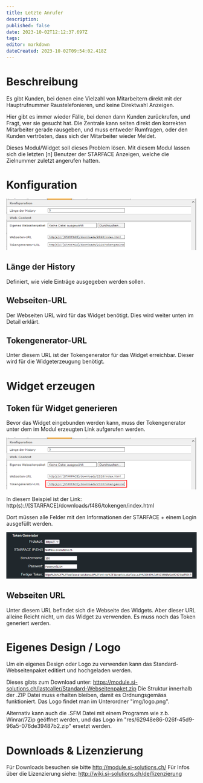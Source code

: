 ```yaml
---
title: Letzte Anrufer
description: 
published: false
date: 2023-10-02T12:12:37.697Z
tags: 
editor: markdown
dateCreated: 2023-10-02T09:54:02.418Z
---
```


# Beschreibung
Es gibt Kunden, bei denen eine Vielzahl von Mitarbeitern direkt mit der Hauptrufnummer Raustelefonieren, und keine Direktwahl Anzeigen.

Hier gibt es immer wieder Fälle, bei denen dann Kunden zurückrufen, und Fragt, wer sie gesucht hat.
Die Zentrale kann selten direkt den korrekten Mitarbeiter gerade rausgeben, und muss entweder Rumfragen, oder den Kunden vertrösten, dass sich der Mitarbeiter wieder Meldet.

Dieses Modul/Widget soll dieses Problem lösen.
Mit diesem Modul lassen sich die letzten \[n\] Benutzer der STARFACE Anzeigen, welche die Zielnummer zuletzt angerufen hatten.

# Konfiguration

![1.PNG](/uploads/lastcaller/1.PNG)

## Länge der History
Definiert, wie viele Einträge ausgegeben werden sollen.

## Webseiten-URL
Der Webseiten URL wird für das Widget benötigt. Dies wird weiter unten im Detail erklärt.

## Tokengenerator-URL
Unter diesem URL ist der Tokengenerator für das Widget erreichbar.
Dieser wird für die Widgeterzeugung benötigt.

# Widget erzeugen

## Token für Widget generieren
Bevor das Widget eingebunden werden kann, muss der Tokengenerator unter dem im Modul erzeugten Link aufgerufen werden.

![4.PNG](/uploads/lastcaller/4.PNG)

In diesem Beispiel ist der Link: http(s):<zero-width space>//\[STARFACE\]/downloads/f486/tokengen/index.html

 Dort müssen alle Felder mit den Informationen der STARFACE + einem Login ausgefüllt werden.
  
![5.PNG](/uploads/lastcaller/5.PNG)


## Webseiten URL
Unter diesem URL befindet sich die Webseite des Widgets.
Aber dieser URL alleine Reicht nicht, um das Widget zu verwenden.
Es muss noch das Token generiert werden.



# Eigenes Design / Logo
Um ein eigenes Design oder Logo zu verwenden kann das Standard-Webseitenpaket editiert und hochgeladen werden.

Dieses gibts zum Download unter: https://module.si-solutions.ch/lastcaller/Standard-Webseitenpaket.zip
Die Struktur innerhalb der .ZIP Datei muss erhalten bleiben, damit es Ordnungsgemäss funktioniert.
Das Logo findet man im Unterordner "img/logo.png".

Alternativ kann auch die .SFM Datei mit einem Programm wie z.b. Winrar/7Zip geöffnet werden, und das Logo im "res/62948e86-026f-45d9-96a5-076de39487b2.zip" ersetzt werden.

# Downloads & Lizenzierung
Für Downloads besuchen sie bitte http://module.si-solutions.ch/
Für Infos über die Lizenzierung siehe: http://wiki.si-solutions.ch/de/lizenzierung